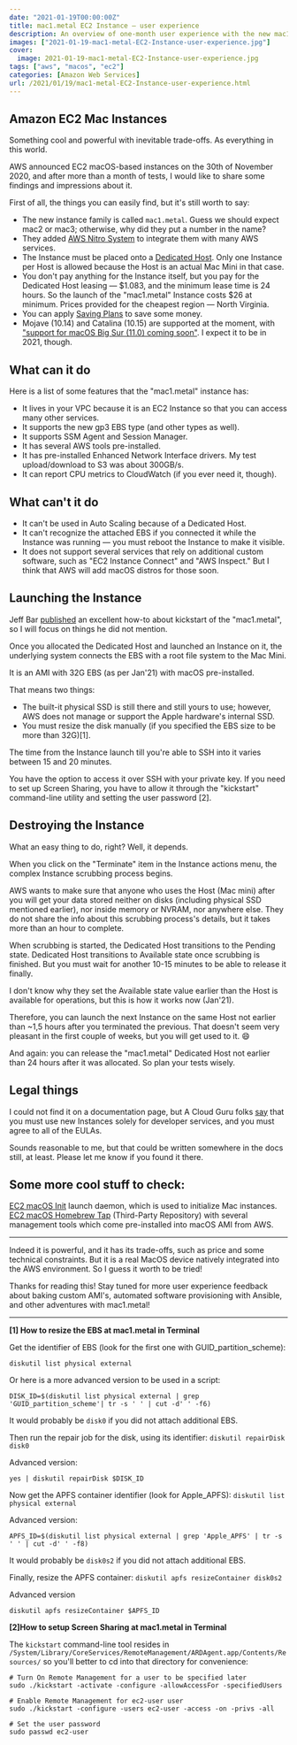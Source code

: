 ```yaml
---
date: "2021-01-19T00:00:00Z"
title: mac1.metal EC2 Instance — user experience
description: An overview of one-month user experience with the new mac1.metal EC2 Instances from AWS
images: ["2021-01-19-mac1-metal-EC2-Instance-user-experience.jpg"]
cover:
  image: 2021-01-19-mac1-metal-EC2-Instance-user-experience.jpg
tags: ["aws", "macos", "ec2"]
categories: [Amazon Web Services]
url: /2021/01/19/mac1-metal-EC2-Instance-user-experience.html
---
```


## Amazon EC2 Mac Instances

Something cool and powerful with inevitable trade-offs. As everything in this world.

AWS announced EC2 macOS-based instances on the 30th of November 2020, and after more than a month of tests, I would like to share some findings and impressions about it.

First of all, the things you can easily find, but it's still worth to say:
- The new instance family is called `mac1.metal`. Guess we should expect mac2 or mac3; otherwise, why did they put a number in the name?
- They added [AWS Nitro System](https://aws.amazon.com/ec2/nitro/) to integrate them with many AWS services.
- The Instance must be placed onto a [Dedicated Host](https://aws.amazon.com/ec2/dedicated-hosts/). Only one Instance per Host is allowed because the Host is an actual Mac Mini in that case.
- You don't pay anything for the Instance itself, but you pay for the Dedicated Host leasing — $1.083, and the minimum lease time is 24 hours. So the launch of the "mac1.metal" Instance costs $26 at minimum. Prices provided for the cheapest region — North Virginia.
- You can apply [Saving Plans](https://docs.aws.amazon.com/savingsplans/latest/userguide/what-is-savings-plans.html) to save some money.
- Mojave (10.14) and Catalina (10.15) are supported at the moment, with ["support for macOS Big Sur (11.0) coming soon"](https://aws.amazon.com/ec2/instance-types/mac/). I expect it to be in 2021, though.

## What can it do

Here is a list of some features that the "mac1.metal" instance has:
- It lives in your VPC because it is an EC2 Instance so that you can access many other services.
- It supports the new gp3 EBS type (and other types as well).
- It supports SSM Agent and Session Manager.
- It has several AWS tools pre-installed.
- It has pre-installed Enhanced Network Interface drivers. My test upload/download to S3 was about 300GB/s.
- It can report CPU metrics to CloudWatch (if you ever need it, though).

## What can't it do

- It can't be used in Auto Scaling because of a Dedicated Host.
- It can't recognize the attached EBS if you connected it while the Instance was running — you must reboot the Instance to make it visible.
- It does not support several services that rely on additional custom software, such as "EC2 Instance Connect" and "AWS Inspect." But I think that AWS will add macOS distros for those soon.

## Launching the Instance

Jeff Bar [published](https://aws.amazon.com/blogs/aws/new-use-mac-instances-to-build-test-macos-ios-ipados-tvos-and-watchos-apps/) an excellent how-to about kickstart of the "mac1.metal", so I will focus on things he did not mention.

Once you allocated the Dedicated Host and launched an Instance on it, the underlying system connects the EBS with a root file system to the Mac Mini.

It is an AMI with 32G EBS (as per Jan'21) with macOS pre-installed.

That means two things:

- The built-it physical SSD is still there and still yours to use; however, AWS does not manage or support the Apple hardware's internal SSD.
- You must resize the disk manually (if you specified the EBS size to be more than 32G)[1].

The time from the Instance launch till you're able to SSH into it varies between 15 and 20 minutes.

You have the option to access it over SSH with your private key. If you need to set up Screen Sharing, you have to allow it through the "kickstart" command-line utility and setting the user password [2].

## Destroying the Instance

What an easy thing to do, right? Well, it depends.

When you click on the "Terminate" item in the Instance actions menu, the complex Instance scrubbing process begins.

AWS wants to make sure that anyone who uses the Host (Mac mini) after you will get your data stored neither on disks (including physical SSD mentioned earlier), nor inside memory or NVRAM, nor anywhere else. They do not share the info about this scrubbing process's details, but it takes more than an hour to complete.

When scrubbing is started, the Dedicated Host transitions to the Pending state. Dedicated Host transitions to Available state once scrubbing is finished. But you must wait for another 10-15 minutes to be able to release it finally.

I don't know why they set the Available state value earlier than the Host is available for operations, but this is how it works now (Jan'21).

Therefore, you can launch the next Instance on the same Host not earlier than ~1,5 hours after you terminated the previous. That doesn't seem very pleasant in the first couple of weeks, but you will get used to it. 😄

And again: you can release the "mac1.metal" Dedicated Host not earlier than 24 hours after it was allocated. So plan your tests wisely.

## Legal things

I could not find it on a documentation page, but A Cloud Guru folks [say](https://acloudguru.com/blog/engineering/what-you-need-to-know-about-awss-new-ec2-mac-instances) that you must use new Instances solely for developer services, and you must agree to all of the EULAs.

Sounds reasonable to me, but that could be written somewhere in the docs still, at least. Please let me know if you found it there.

## Some more cool stuff to check:

[EC2 macOS Init](https://github.com/aws/ec2-macos-init) launch daemon, which is used to initialize Mac instances.
[EC2 macOS Homebrew Tap](https://github.com/aws/homebrew-aws) (Third-Party Repository) with several management tools which come pre-installed into macOS AMI from AWS.

_______

Indeed it is powerful, and it has its trade-offs, such as price and some technical constraints. But it is a real MacOS device natively integrated into the AWS environment. So I guess it worth to be tried!

Thanks for reading this! Stay tuned for more user experience feedback about baking custom AMI's, automated software provisioning with Ansible, and other adventures with mac1.metal!

_______
**[1] How to resize the EBS at mac1.metal in Terminal**

Get the identifier of EBS (look for the first one with GUID_partition_scheme):

`diskutil list physical external`

Or here is a more advanced version to be used in a script:

```shell
DISK_ID=$(diskutil list physical external | grep 'GUID_partition_scheme'| tr -s ' ' | cut -d' ' -f6)
```

It would probably be `disk0` if you did not attach additional EBS.

Then run the repair job for the disk, using its identifier:
`diskutil repairDisk disk0`

Advanced version:
```shell
yes | diskutil repairDisk $DISK_ID
```

Now get the APFS container identifier (look for Apple_APFS):
`diskutil list physical external`

Advanced version:
```shell
APFS_ID=$(diskutil list physical external | grep 'Apple_APFS' | tr -s ' ' | cut -d' ' -f8)
```
It would probably be `disk0s2` if you did not attach additional EBS.


Finally, resize the APFS container:
`diskutil apfs resizeContainer disk0s2`

Advanced version
```shell
diskutil apfs resizeContainer $APFS_ID
```


**[2]How to setup Screen Sharing at mac1.metal in Terminal**

The `kickstart` command-line tool resides in `/System/Library/CoreServices/RemoteManagement/ARDAgent.app/Contents/Resources/` so you'll better to cd into that directory for convenience:

```shell
# Turn On Remote Management for a user to be specified later
sudo ./kickstart -activate -configure -allowAccessFor -specifiedUsers

# Enable Remote Management for ec2-user user
sudo ./kickstart -configure -users ec2-user -access -on -privs -all

# Set the user password 
sudo passwd ec2-user
```